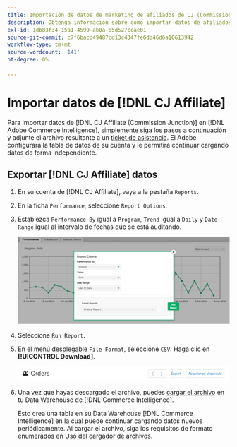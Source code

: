 ```yaml
---
title: Importación de datos de marketing de afiliados de CJ (Commission Junction)
description: Obtenga información sobre cómo importar datos de afiliados de CJ (Commission Junction) en  [!DNL Commerce Intelligence].L Commerce Intelligence&rbrack;.
exl-id: 1db83f34-15a1-4599-ab0a-65d527ccae01
source-git-commit: c7f6bacd49487cd13c4347fe6dd46d6a10613942
workflow-type: tm+mt
source-wordcount: '141'
ht-degree: 0%

---
```


# Importar datos de [!DNL CJ Affiliate]

Para importar datos de [!DNL CJ Affiliate (Commission Junction)] en [!DNL Adobe Commerce Intelligence], simplemente siga los pasos a continuación y adjunte el archivo resultante a un [ticket de asistencia](https://experienceleague.adobe.com/docs/commerce-knowledge-base/kb/troubleshooting/miscellaneous/mbi-service-policies.html). El Adobe configurará la tabla de datos de su cuenta y le permitirá continuar cargando datos de forma independiente.

## Exportar [!DNL CJ Affiliate] datos

1. En su cuenta de [!DNL CJ Affiliate], vaya a la pestaña `Reports`.

1. En la ficha `Performance`, seleccione `Report Options`.

1. Establezca `Performance By` igual a `Program`, `Trend` igual a `Daily` y `Date Range` igual al intervalo de fechas que se está auditando.

   ![export-cj-afiliate-data](../../../assets/export-cj-affiliate-data-1.png)<!--{:.zoom}-->

1. Seleccione `Run Report`.

1. En el menú desplegable `File Format`, seleccione `CSV`.  Haga clic en **[!UICONTROL Download]**.

   ![exportar datos de afiliados de cj](../../../assets/export-an-individual-order-2.jpg)<!--{:.zoom}-->

1. Una vez que hayas descargado el archivo, puedes [cargar el archivo](../connecting-data/using-file-uploader.md) en tu Data Warehouse de [!DNL Commerce Intelligence].

   Esto crea una tabla en su Data Warehouse [!DNL Commerce Intelligence] en la cual puede continuar cargando datos nuevos periódicamente. Al cargar el archivo, siga los requisitos de formato enumerados en [Uso del cargador de archivos](../connecting-data/using-file-uploader.md).
